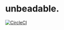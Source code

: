 # unbeadable.
[![CircleCI](https://circleci.com/gh/unbeadable/chrome-extension.svg?style=svg)](https://circleci.com/gh/unbeadable/chrome-extension)